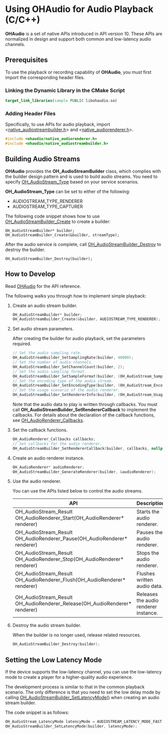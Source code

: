 # Using OHAudio for Audio Playback (C/C++)

**OHAudio** is a set of native APIs introduced in API version 10. These APIs are normalized in design and support both common and low-latency audio channels.

## Prerequisites

To use the playback or recording capability of **OHAudio**, you must first import the corresponding header files.

### Linking the Dynamic Library in the CMake Script

``` cmake
target_link_libraries(sample PUBLIC libohaudio.so)
```
### Adding Header Files
Specifically, to use APIs for audio playback, import <[native_audiostreambuilder.h](../reference/native-apis/native__audiostreambuilder_8h.md)> and <[native_audiorenderer.h](../reference/native-apis/native__audiorenderer_8h.md)>.

```cpp
#include <ohaudio/native_audiorenderer.h>
#include <ohaudio/native_audiostreambuilder.h>
```

## Building Audio Streams

**OHAudio** provides the **OH_AudioStreamBuilder** class, which complies with the builder design pattern and is used to build audio streams. You need to specify [OH_AudioStream_Type](../reference/native-apis/_o_h_audio.md#oh_audiostream_type) based on your service scenarios.

**OH_AudioStream_Type** can be set to either of the following:

- AUDIOSTREAM_TYPE_RENDERER
- AUDIOSTREAM_TYPE_CAPTURER

The following code snippet shows how to use [OH_AudioStreamBuilder_Create](../reference/native-apis/_o_h_audio.md#oh_audiostreambuilder_create) to create a builder:

```
OH_AudioStreamBuilder* builder;
OH_AudioStreamBuilder_Create(&builder, streamType);
```

After the audio service is complete, call [OH_AudioStreamBuilder_Destroy](../reference/native-apis/_o_h_audio.md#oh_audiostreambuilder_destroy) to destroy the builder.

```
OH_AudioStreamBuilder_Destroy(builder);
```

## How to Develop

Read [OHAudio](../reference/native-apis/_o_h_audio.md) for the API reference.

The following walks you through how to implement simple playback:

1. Create an audio stream builder.

    ```c++
    OH_AudioStreamBuilder* builder;
    OH_AudioStreamBuilder_Create(&builder, AUDIOSTREAM_TYPE_RENDERER);
    ```

2. Set audio stream parameters.

    After creating the builder for audio playback, set the parameters required.

    ```c++
    // Set the audio sampling rate.
    OH_AudioStreamBuilder_SetSamplingRate(builder, 48000);
    // Set the number of audio channels.
    OH_AudioStreamBuilder_SetChannelCount(builder, 2);
    // Set the audio sampling format.
    OH_AudioStreamBuilder_SetSampleFormat(builder, (OH_AudioStream_SampleFormat)0);
    // Set the encoding type of the audio stream.
    OH_AudioStreamBuilder_SetEncodingType(builder, (OH_AudioStream_EncodingType)0);
    // Set the usage scenario of the audio renderer.
    OH_AudioStreamBuilder_SetRendererInfo(builder, (OH_AudioStream_Usage)1);
    ```

    Note that the audio data to play is written through callbacks. You must call **OH_AudioStreamBuilder_SetRendererCallback** to implement the callbacks. For details about the declaration of the callback functions, see [OH_AudioRenderer_Callbacks](../reference/native-apis/_o_h_audio.md#oh_audiorenderer_callbacks).


3. Set the callback functions.

    ```c++
    OH_AudioRenderer_Callbacks callbacks;
    // Set callbacks for the audio renderer.
    OH_AudioStreamBuilder_SetRendererCallback(builder, callbacks, nullptr);
    ```

4. Create an audio renderer instance.

    ```c++
    OH_AudioRenderer* audioRenderer;
    OH_AudioStreamBuilder_GenerateRenderer(builder, &audioRenderer);
    ```

5. Use the audio renderer.

    You can use the APIs listed below to control the audio streams.
    
    | API                                                        | Description        |
    | ------------------------------------------------------------ | ------------ |
    | OH_AudioStream_Result OH_AudioRenderer_Start(OH_AudioRenderer* renderer) | Starts the audio renderer.    |
    | OH_AudioStream_Result OH_AudioRenderer_Pause(OH_AudioRenderer* renderer) | Pauses the audio renderer.    |
    | OH_AudioStream_Result OH_AudioRenderer_Stop(OH_AudioRenderer* renderer) | Stops the audio renderer.    |
    | OH_AudioStream_Result OH_AudioRenderer_Flush(OH_AudioRenderer* renderer) | Flushes written audio data.|
    | OH_AudioStream_Result OH_AudioRenderer_Release(OH_AudioRenderer* renderer) | Releases the audio renderer instance.|

6. Destroy the audio stream builder.

    When the builder is no longer used, release related resources.

    ```c++
    OH_AudioStreamBuilder_Destroy(builder);
    ```

## Setting the Low Latency Mode

If the device supports the low-latency channel, you can use the low-latency mode to create a player for a higher-quality audio experience.

The development process is similar to that in the common playback scenario. The only difference is that you need to set the low delay mode by calling [OH_AudioStreamBuilder_SetLatencyMode()](../reference/native-apis/_o_h_audio.md#oh_audiostreambuilder_setlatencymode) when creating an audio stream builder.

The code snippet is as follows:

```C
OH_AudioStream_LatencyMode latencyMode = AUDIOSTREAM_LATENCY_MODE_FAST;
OH_AudioStreamBuilder_SetLatencyMode(builder, latencyMode);
```
